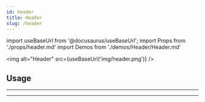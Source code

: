 ```yaml
---
id: header
title: Header
slug: /header
---
```


import useBaseUrl from '@docusaurus/useBaseUrl';
import Props from './props/header.md'
import Demos from './demos/Header/Header.md'

<img alt="Header" src={useBaseUrl('img/header.png')} />

## Usage

<Demos />

---

<Props />

---
